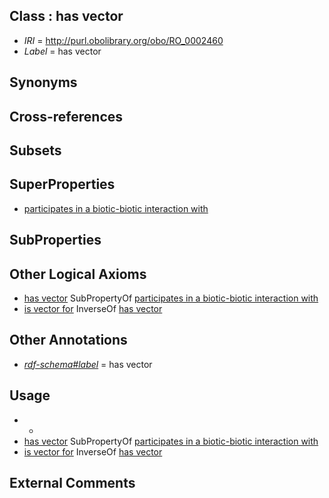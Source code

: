 
## Class : has vector

 * *IRI* = http://purl.obolibrary.org/obo/RO_0002460
 * *Label* = has vector

## Synonyms


## Cross-references


## Subsets


## SuperProperties

 * [participates in a biotic-biotic interaction with](../../RO/74/RO_0002574.md)

## SubProperties


## Other Logical Axioms

 * [has vector](../../RO/60/RO_0002460.md) SubPropertyOf [participates in a biotic-biotic interaction with](../../RO/74/RO_0002574.md)
 * [is vector for](../../RO/59/RO_0002459.md) InverseOf [has vector](../../RO/60/RO_0002460.md)

## Other Annotations

 * *[rdf-schema#label](../../el/rdf-schema#label.md)* = has vector

## Usage

 * -
 * [has vector](../../RO/60/RO_0002460.md) SubPropertyOf [participates in a biotic-biotic interaction with](../../RO/74/RO_0002574.md)
 * [is vector for](../../RO/59/RO_0002459.md) InverseOf [has vector](../../RO/60/RO_0002460.md)

## External Comments

